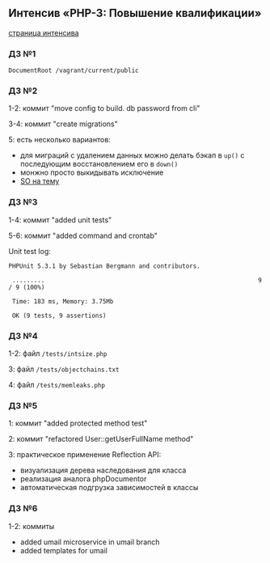 ## Интенсив «PHP-3: Повышение квалификации»
[страница интенсива](http://pr-of-it.ru/sprints/10.html)
### Д3 №1
`DocumentRoot /vagrant/current/public`
### Д3 №2
1-2: коммит "move config to build. db password from cli"

3-4: коммит "create migrations"

5: есть несколько вариантов:
* для миграций с удалением данных можно делать бэкап в `up()`
с последующим восстановлением его в `down()`
* монжно просто выкидывать исключение
* [SO на тему](http://stackoverflow.com/questions/621257/rails-is-it-bad-to-have-an-irreversible-migration)

### Д3 №3
1-4: коммит "added unit tests"

5-6: коммит "added command and crontab"

Unit test log:
```
PHPUnit 5.3.1 by Sebastian Bergmann and contributors.

 .........                                                           9 / 9 (100%)

 Time: 183 ms, Memory: 3.75Mb

 OK (9 tests, 9 assertions)
```

### Д3 №4
1-2: файл `/tests/intsize.php`

3: файл `/tests/objectchains.txt`

4: файл `/tests/memleaks.php`

### Д3 №5
1: коммит "added protected method test"

2: коммит "refactored User::getUserFullName method"

3: практическое применение Reflection API:
* визуализация дерева наследования для класса
* реализация аналога phpDocumentor
* автоматическая подгрузка зависимостей в классы

### Д3 №6
1-2: коммиты
* added umail microservice in umail branch
* added templates for umail

